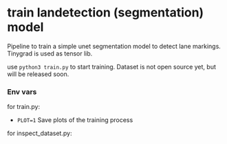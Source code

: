 # train landetection (segmentation) model

Pipeline to train a simple unet segmentation model to detect lane markings. Tinygrad is used as tensor lib.

use `python3 train.py` to start training. Dataset is not open source yet, but will be released soon.

### Env vars
for train.py:
- `PLOT=1` Save plots of the training process

for inspect_dataset.py:
